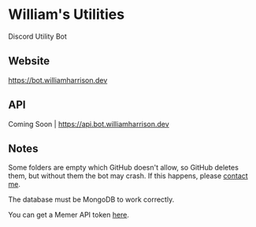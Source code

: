 # William's Utilities
Discord Utility Bot

## Website
https://bot.williamharrison.dev

## API
Coming Soon | https://api.bot.williamharrison.dev

## Notes
Some folders are empty which GitHub doesn't allow, so GitHub deletes them, but without them the bot may crash.
If this happens, please [contact me](mailto:william@williamharrison.dev).

The database must be MongoDB to work correctly.

You can get a Memer API token [here](http://memer-api.js.org/).
